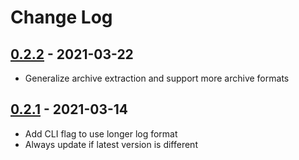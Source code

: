 # Change Log
## [0.2.2] - 2021-03-22
- Generalize archive extraction and support more archive formats

## [0.2.1] - 2021-03-14
- Add CLI flag to use longer log format
- Always update if latest version is different

[0.2.2]: https://github.com/walterl/updog/compare/0.2.1...0.2.2
[0.2.1]: https://github.com/walterl/updog/compare/0.2.0...0.2.1
